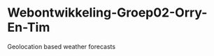 Webontwikkeling-Groep02-Orry-En-Tim
===================================

Geolocation based weather forecasts
